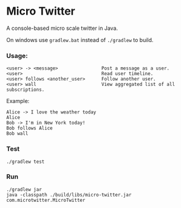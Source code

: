 # Micro Twitter

A console-based micro scale twitter in Java.

On windows use `gradlew.bat` instead of `./gradlew` to build.

### Usage:

    <user> -> <message>                Post a message as a user.
    <user>                             Read user timeline.
    <user> follows <another_user>      Follow another user.
    <user> wall                        View aggregated list of all subscriptions.

Example:

    Alice -> I love the weather today
    Alice
    Bob -> I'm in New York today!
    Bob follows Alice
    Bob wall


### Test

    ./gradlew test
    
### Run

    ./gradlew jar
    java -classpath ./build/libs/micro-twitter.jar com.microtwitter.MicroTwitter